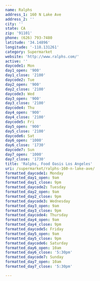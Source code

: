 ```yaml
---
name: Ralphs
address_1: 160 N Lake Ave
address_2: ''
city: ''
state: CA
zip: '91101'
phone: (626) 793-7480
latitude: '34.14896'
longitude: '-118.131261'
category: Supermarket
website: 'http://www.ralphs.com/'
active: ''
daycode1: Mon
day1_open: '900'
day1_close: '2100'
daycode2: Tue
day2_open: '900'
day2_close: '2100'
daycode3: Wed
day3_open: '900'
day3_close: '2100'
daycode4: Thu
day4_open: '900'
day4_close: '2100'
daycode5: Fri
day5_open: '900'
day5_close: '2100'
daycode6: Sat
day6_open: '1000'
day6_close: '1730'
daycode7: Sun
day7_open: '1000'
day7_close: '1730'
title: 'Ralphs, Food Oasis Los Angeles'
uri: /supermarket/ralphs-160-n-lake-ave/
formatted_daycode1: Monday
formatted_day1_open: 9am
formatted_day1_close: 9pm
formatted_daycode2: Tuesday
formatted_day2_open: 9am
formatted_day2_close: 9pm
formatted_daycode3: Wednesday
formatted_day3_open: 9am
formatted_day3_close: 9pm
formatted_daycode4: Thursday
formatted_day4_open: 9am
formatted_day4_close: 9pm
formatted_daycode5: Friday
formatted_day5_open: 9am
formatted_day5_close: 9pm
formatted_daycode6: Saturday
formatted_day6_open: 10am
formatted_day6_close: '5:30pm'
formatted_daycode7: Sunday
formatted_day7_open: 10am
formatted_day7_close: '5:30pm'

---
```

